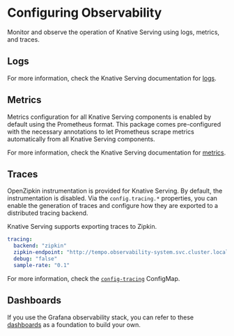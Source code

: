 # Configuring Observability

Monitor and observe the operation of Knative Serving using logs, metrics, and traces.

## Logs

For more information, check the Knative Serving documentation for [logs](https://knative.dev/docs/serving/observability/logging/config-logging/).

## Metrics

Metrics configuration for all Knative Serving components is enabled by default using the Prometheus format. This package comes pre-configured with the necessary annotations to let Prometheus scrape metrics automatically from all Knative Serving components.

For more information, check the Knative Serving documentation for [metrics](https://knative.dev/docs/serving/observability/metrics/serving-metrics).

## Traces

OpenZipkin instrumentation is provided for Knative Serving. By default, the instrumentation is disabled. Via the `config.tracing.*` properties, you can enable the generation of traces and configure how they are exported to a distributed tracing backend.

Knative Serving supports exporting traces to Zipkin.

```yaml
tracing:
  backend: "zipkin"
  zipkin-endpoint: "http://tempo.observability-system.svc.cluster.local:9411/api/v2/spans"
  debug: "false"
  sample-rate: "0.1"
```

For more information, check the [`config-tracing`](https://github.com/knative/serving/blob/main/pkg/reconciler/revision/config/testdata/config-tracing.yaml) ConfigMap.

## Dashboards

If you use the Grafana observability stack, you can refer to these [dashboards](https://github.com/knative-sandbox/monitoring/tree/main/grafana) as a foundation to build your own.
